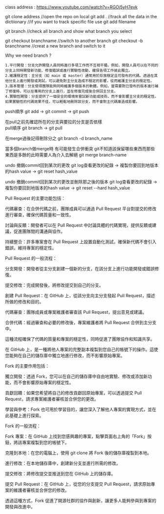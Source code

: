 class address : https://www.youtube.com/watch?v=RGOj5yH7evk

git clone address  //open the repo on local
git add .  //track all the data in the dictiionary 
           //if you want to track specific file use 
git add filename

git branch  //check all branch and show what branch you select

git checkout branchname  //switch to another branch
git checkout -b branchname  //creat a new branch and switch to it

Why we need branch ?

    1.平行開發：分支允許開發人員同時進行多項工作而不互相干擾。例如，開發人員可以在不同的分支上同時開發新功能、修復錯誤或進行實驗性改動，確保各項工作彼此獨立。 
    2.維護穩定性：主分支（如 main 或 master）通常用於存放穩定且可發布的代碼。透過在其他分支上進行開發或測試，可以避免對主分支造成不穩定的影響，從而維護主分支的穩定性。 
    3.版本管理：分支使得團隊能夠同時維護多個版本的軟體。例如，當需要對已發布的版本進行補丁修復時，可以在專用的分支上進行，並在修復完成後合併回主分支。 
    4.實驗性開發：分支提供了一個安全的環境來嘗試新功能或技術，而不會影響主分支的穩定性。如果實驗性的代碼效果不佳，可以輕鬆地刪除該分支，而不會對主代碼庫造成影響。

push順序  git add  ->  git commit  -> git push

在pull之前先確認所在的分支與要拉的分支是否依樣  
pull順序  git branch -> git pull

在merge過後記得刪除分之
git branch -d branch_name

當多個branch做merge時 有可能發生合併衝突 git不知道該保留哪些東西而那些東西是多餘的此時需要人為介入去解絕
git merge branch-name

undo 撤銷commit回到某次的更改
git log查看更改的紀錄  ->  複製你要回到地版本的hash value  -> git reset hash_value

undo 撤銷commit回到某次的更改並刪除那之後的版本
git log查看更改的紀錄  ->  複製你要回到地版本的hash value  -> git reset --hard hash_value


Pull Request 的主要功能包括：

代碼審查：在合併代碼之前，團隊成員可以通過 Pull Request 平台對提交的修改進行審查，確保代碼質量和一致性。

討論與反饋：開發者可以在 Pull Request 中討論具體的代碼實現，提供反饋或建議，促進團隊間的溝通與協作。

持續整合：許多專案會在 Pull Request 上設置自動化測試，確保新代碼不會引入錯誤，維持專案的穩定性。

Pull Request 的一般流程：

分支開發：開發者從主分支創建一個新的分支，在該分支上進行功能開發或錯誤修復。

提交修改：完成開發後，將修改提交到自己的分支。

創建 Pull Request：在 GitHub 上，從該分支向主分支發起 Pull Request，描述所做的修改和目的。

代碼審查：團隊成員或專案維護者審查該 Pull Request，提出意見或建議。

合併代碼：經過審查和必要的修改後，專案維護者將 Pull Request 合併到主分支中。

這種流程確保了代碼的質量和專案的穩定性，同時促進了團隊協作和知識共享。


在 GitHub 上，是一種將他人專案的完整副本複製到您自己的帳號下的操作。這使您能夠在自己的儲存庫中獨立地進行修改，而不影響原始專案。

Fork 的主要作用包括：

獨立開發：透過 Fork，您可以在自己的儲存庫中自由地實驗、修改或添加新功能，而不會影響原始專案的穩定性。

貢獻回饋：如果您希望將自己的修改貢獻回原始專案，可以透過提交 Pull Request，請求專案維護者審核並合併您的更改。

學習與參考：Fork 也可用於學習目的，讓您深入了解他人專案的實現方式，並在此基礎上進行探索。

Fork 的一般流程：

Fork 專案：在 GitHub 上找到您感興趣的專案，點擊頁面右上角的「Fork」按鈕，將該專案複製到您的帳號下。

克隆到本地：在您的電腦上，使用 git clone 將 Fork 後的儲存庫複製到本地。

進行修改：在本地儲存庫中，創建新分支並進行所需的修改。

提交修改：將修改提交並推送到您在 GitHub 上的儲存庫。

提交 Pull Request：在 GitHub 上，從您的分支提交 Pull Request，請求原始專案的維護者審核並合併您的修改。

透過這種方式，Fork 促進了開源社群的協作與創新，讓更多人能夠參與到專案的開發與改進中。

